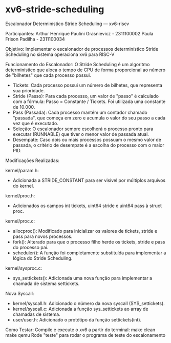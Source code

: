 # xv6-stride-scheduling
Escalonador Determinístico Stride Scheduling — xv6-riscv

Participantes:
Arthur Henrique Paulini Grasnievicz - 2311100002
Paula Frison Padilha - 2311100034

Objetivo:
Implementar o escalonador de processos determinístico Stride Scheduling no sistema operaciona xv6 para RISC-V

Funcionamento do Escalonador:
O Stride Scheduling é um algoritmo determinístico que aloca o tempo de CPU de forma proporcional ao número de "bilhetes" que cada processo possui.

- Tickets: Cada processo possui um número de bilhetes, que representa sua prioridade.
- Stride (Passo): Para cada processo, um valor de "passo" é calculado com a fórmula: Passo = Constante / Tickets. Foi utilizada uma constante de 10.000.
- Pass (Passada): Cada processo mantém um contador chamado "passada", que começa em zero e acumula o valor do seu passo a cada vez que é executado.
- Seleção: O escalonador sempre escolherá o processo pronto para executar (RUNNABLE) que tiver o menor valor de passada atual.
- Desempate: Caso dois ou mais processos possuam o mesmo valor de passada, o critério de desempate é a escolha do processo com o maior PID.

Modificações Realizadas:

kernel/param.h:
- Adicionada a STRIDE_CONSTANT para ser visível por múltiplos arquivos do kernel.

kernel/proc.h:
- Adicionados os campos int tickets, uint64 stride e uint64 pass à struct proc.

kernel/proc.c:
- allocproc(): Modificado para inicializar os valores de tickets, stride e pass para novos processos.
- fork(): Alterado para que o processo filho herde os tickets, stride e pass do processo pai.
- scheduler(): A função foi completamente substituída para implementar a lógica do Stride Scheduling.

kernel/sysproc.c:
- sys_settickets(): Adicionada uma nova função para implementar a chamada de sistema settickets.

Nova Syscall:
- kernel/syscall.h: Adicionado o número da nova syscall (SYS_settickets).
- kernel/syscall.c: Adicionada a função sys_settickets ao array de chamadas de sistema.
- user/user.h: Adicionado o protótipo da função settickets(int).

Como Testar:
Compile e execute o xv6 a partir do terminal:
   make clean
   make qemu
Rode "teste" para rodar o programa de teste do escalonamento